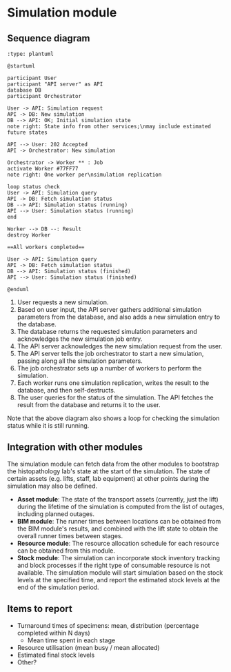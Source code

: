 # Simulation module

## Sequence diagram

```{kroki}
:type: plantuml

@startuml

participant User
participant "API server" as API
database DB
participant Orchestrator

User -> API: Simulation request
API -> DB: New simulation
DB --> API: OK; Initial simulation state
note right: State info from other services;\nmay include estimated future states

API --> User: 202 Accepted
API -> Orchestrator: New simulation

Orchestrator -> Worker ** : Job
activate Worker #77FF77
note right: One worker per\nsimulation replication

loop status check
User -> API: Simulation query
API -> DB: Fetch simulation status
DB --> API: Simulation status (running)
API --> User: Simulation status (running)
end

Worker --> DB --: Result
destroy Worker

==All workers completed==

User -> API: Simulation query
API -> DB: Fetch simulation status
DB --> API: Simulation status (finished)
API --> User: Simulation status (finished)

@enduml
```
1. User requests a new simulation.
1. Based on user input, the API server gathers additional simulation parameters from the database, and also adds a new simulation entry to the database.
1. The database returns the requested simulation parameters and acknowledges the new simulation job entry.
1. The API server acknowledges the new simulation request from the user.
1. The API server tells the job orchestrator to start a new simulation, passing along all the simulation parameters.
1. The job orchestrator sets up a number of workers to perform the simulation.
1. Each worker runs one simulation replication, writes the result to the database, and then self-destructs.
1. The user queries for the status of the simulation. The API fetches the result from the database and returns it to the user.

Note that the above diagram also shows a loop for checking the simulation status while it is still running.

## Integration with other modules

The simulation module can fetch data from the other modules to bootstrap the histopathology lab's state at the start of the simulation. The state of certain assets (e.g. lifts, staff, lab equipment) at other points during the simulation may also be defined.

* **Asset module**: The state of the transport assets (currently, just the lift) during the lifetime of the simulation is computed from the list of outages, including planned outages.
* **BIM module**: The runner times between locations can be obtained from the BIM module's results, and combined with the lift state to obtain the overall runner times between stages.
* **Resource module**: The resource allocation schedule for each resource can be obtained from this module.
* **Stock module**: The simulation can incorporate stock inventory tracking and block processes if the right type of consumable resource is not available.  The simulation module will start simulation based on the stock levels at the specified time, and report the estimated stock levels at the end of the simulation period.

## Items to report

- Turnaround times of specimens: mean, distribution (percentage completed within N days)
    - Mean time spent in each stage
- Resource utilisation (mean busy / mean allocated)
- Estimated final stock levels
- Other?